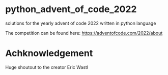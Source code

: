 # python_advent_of_code_2022
solutions for the yearly advent of code 2022 written in python language

The competition can be found here: https://adventofcode.com/2022/about

# Achknowledgement

Huge shoutout to the creator Eric Wastl
